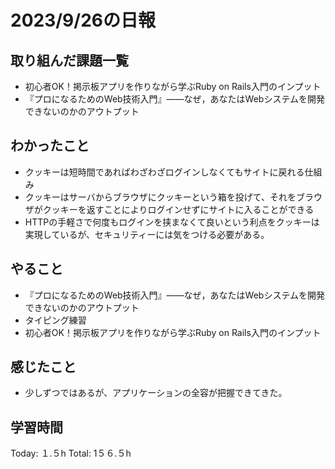 # 2023/9/26の日報
## 取り組んだ課題一覧
*  初心者OK！掲示板アプリを作りながら学ぶRuby on Rails入門のインプット
*  『プロになるためのWeb技術入門』――なぜ，あなたはWebシステムを開発できないのかのアウトプット
## わかったこと
*  クッキーは短時間であればわざわざログインしなくてもサイトに戻れる仕組み
*  クッキーはサーバからブラウザにクッキーという箱を投げて、それをブラウザがクッキーを返すことによりログインせずにサイトに入ることができる
*  HTTPの手軽さで何度もログインを挟まなくて良いという利点をクッキーは実現しているが、セキュリティーには気をつける必要がある。
## やること
*  『プロになるためのWeb技術入門』――なぜ，あなたはWebシステムを開発できないのかのアウトプット
*  タイピング練習
*  初心者OK！掲示板アプリを作りながら学ぶRuby on Rails入門のインプット
## 感じたこと
* 少しずつではあるが、アプリケーションの全容が把握できてきた。
## 学習時間
Today: １.５h
Total: 1５６.５h
